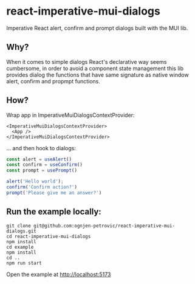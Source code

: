# react-imperative-mui-dialogs
Imperative React alert, confirm and prompt dialogs built with the MUI lib.

## Why?

When it comes to simple dialogs React's declarative way seems cumbersome, in order to avoid a component state management this lib provides dialog the functions that have same signature as native window alert, confirm and propmpt functions.

## How?

Wrap app in ImperativeMuiDialogsContextProvider:
```tsx
<ImperativeMuiDialogsContextProvider>
  <App />
</ImperativeMuiDialogsContextProvider>
```

... and then hook to dialogs:

```ts
const alert = useAlert()
const confirm = useConfirm()
const prompt = usePrompt()

alert('Hello world');
confirm('Confirm action?')
prompt('Please give me an answer?')
``` 

## Run the example locally:

```console
git clone git@github.com:ognjen-petrovic/react-imperative-mui-dialogs.git
cd react-imperative-mui-dialogs
npm install
cd example
npm install
cd ..
npm run start
```

Open the example at <a href="http://localhost:5173" target="_blank">http://localhost:5173</a>


